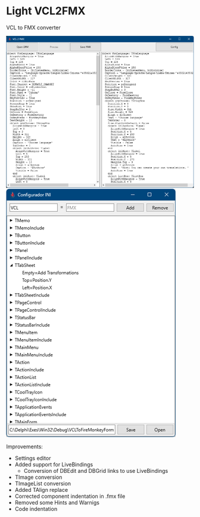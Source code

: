 # Light VCL2FMX
VCL to FMX converter

![](screenshot_main.png)
![](screenshot_config.png)


Improvements:
- Settings editor
- Added support for LiveBindings
  - Conversion of DBEdit and DBGrid links to use LiveBindings
- TImage conversion
- TImageList conversion
- Added TAlign replace
- Corrected component indentation in .fmx file
- Removed some Hints and Warnigs
- Code indentation
 